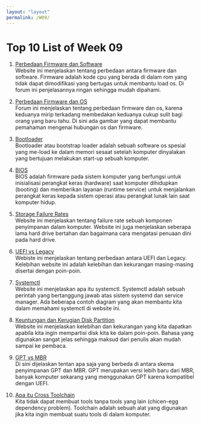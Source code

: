 ```yaml
---
layout: "layout"
permalink: /W09/
---
```


# Top 10 List of Week 09

1. [Perbedaan Firmware dan Software](https://superuser.com/questions/299391/what-are-the-differences-between-firmware-and-software-os)<br>
Website ini menjelaskan tentang perbedaan antara firmware dan software. Firmware adalah kode cpu yang berada di dalam rom yang tidak dapat dimodifikasi yang bertugas untuk membantu load os. Di forum ini penjelasannya ringan sehingga mudah dipahami.

2. [Perbedaan Firmware dan OS](https://id.quora.com/Apa-perbedaan-OS-dan-firmware)<br>
Forum ini menjelaskan tentang perbedaan firmware dan os, karena keduanya mirip terkadang membedakan keduanya cukup sulit bagi orang yang baru tahu. Di sini ada gambar yang dapat membantu pemahaman mengenai hubungan os dan firmware.

3. [Bootloader](https://www.ionos.com/digitalguide/server/configuration/what-is-a-bootloader/)<br>
Bootloader atau bootstrap loader adalah sebuah software os spesial yang me-load ke dalam memori sesaat setelah komputer dinyalakan yang bertujuan melakukan start-up sebuah komputer.

4. [BIOS](https://www.advernesia.com/blog/komputer/bios)<br>
BIOS adalah firmware pada sistem komputer yang berfungsi untuk inisialisasi perangkat keras (hardware) saat komputer dihidupkan (booting) dan memberikan layanan (runtime service) untuk menjalankan perangkat keras kepada sistem operasi atau perangkat lunak lain saat komputer hidup.

5. [Storage Failure Rates](https://academy.getjobber.com/resources/articles/failure-rates-external-hard-drives-and-usbs/)<br>
Website ini menjelaskan tentang failure rate sebuah komponen penyimpanan dalam komputer. Website ini juga menjelaskan seberapa lama hard drive bertahan dan bagaimana cara mengatasi penuaan dini pada hard drive.

6. [UEFI vs Legacy](https://qwords.com/blog/apa-itu-uefi-dan-legacy/)<br>
Webiste ini menjelaskan tentang perbedaan antara UEFI dan Legacy. Kelebihan website ini adalah kelebihan dan kekurangan masing-masing disertai dengan poin-poin.

7. [Systemctl](https://www.liquidweb.com/kb/what-is-systemctl-an-in-depth-overview/)<br>
Website ini menjelaskan apa itu systemctl. Systemctl adalah sebuah perintah yang bertanggung jawab atas sistem systemd dan service manager. Ada beberapa contoh diagram yang akan membantu kita dalam memahami systemctl di website ini.

8. [Keuntungan dan Kerugian Disk Partition](https://www.makeuseof.com/tag/partition-hard-drive-explained/)<br>
Website ini menjelaskan kelebihan dan kekurangan yang kita dapatkan apabila kita ingin mempartisi disk kita ke dalam poin-poin. Bahasa yang digunakan sangat jelas sehingga maksud dari penulis akan mudah sampai ke pembaca.

9. [GPT vs MBR](https://www.howtogeek.com/193669/whats-the-difference-between-gpt-and-mbr-when-partitioning-a-drive/)<br>
Di sini dijelaskan tentan apa saja yang berbeda di antara skema penyimpanan GPT dan MBR. GPT merupakan versi lebih baru dari MBR, banyak komputer sekarang yang menggunakan GPT karena kompatibel dengan UEFI.

10. [Apa itu Cross Toolchain](https://crosstool-ng.github.io/docs/toolchain-construction/)<br>
Kita tidak dapat membuat tools tanpa tools yang lain (chicen-egg dependency problem). Toolchain adalah sebuah alat yang digunakan jika kita ingin membuat suatu tools di dalam komputer.